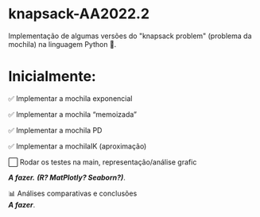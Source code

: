 # knapsack-AA2022.2
Implementação de algumas versões do "knapsack problem" (problema da mochila) na linguagem Python 🐍.

# Inicialmente:
✅ Implementar a mochila exponencial

✅ Implementar a mochila “memoizada”  

✅ Implementar a mochila PD

✅ Implementar a mochilaIK (aproximação) 

⬜ Rodar os testes na main, representação/análise grafic

___A fazer.___
___(R? MatPlotly? Seaborn?)___.

📊 Análises comparativas e conclusões  
___A fazer___.
